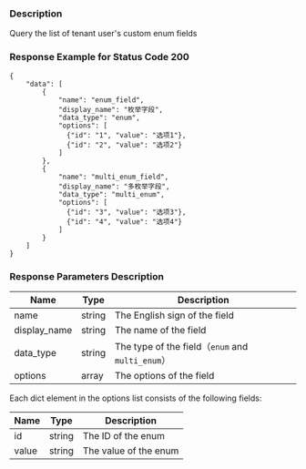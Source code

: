 ### Description

Query the list of tenant user's custom enum fields

### Response Example for Status Code 200

```json5
{
    "data": [
        {
            "name": "enum_field",
            "display_name": "枚举字段",
            "data_type": "enum",
            "options": [
              {"id": "1", "value": "选项1"},
              {"id": "2", "value": "选项2"}
            ]
        },
        {
            "name": "multi_enum_field",
            "display_name": "多枚举字段",
            "data_type": "multi_enum",
            "options": [
              {"id": "3", "value": "选项3"},
              {"id": "4", "value": "选项4"}
            ]
        }
    ]
}
```

### Response Parameters Description

| Name         | Type   | Description                                    |
|--------------|--------|------------------------------------------------|
| name         | string | The English sign of the field                  |
| display_name | string | The name of the field                          |
| data_type    | string | The type of the field（`enum` and `multi_enum`） |
| options      | array  | The options of the field                       |

Each dict element in the options list consists of the following fields:

| Name  | Type   | Description           |
|-------|--------|-----------------------|
| id    | string | The ID of the enum    |
| value | string | The value of the enum |
